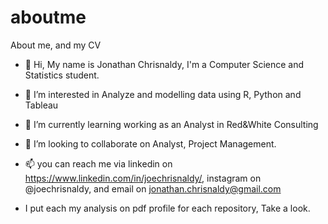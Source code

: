 # aboutme
About me, and my CV

- 👋 Hi, My name is Jonathan Chrisnaldy, I'm a Computer Science and Statistics student.
- 👀 I’m interested in Analyze and modelling data using R, Python and Tableau
- 🌱 I’m currently learning working as an Analyst in Red&White Consulting
- 💞️ I’m looking to collaborate on Analyst, Project Management.
- 📫 you can reach me via linkedin on https://www.linkedin.com/in/joechrisnaldy/, instagram on @joechrisnaldy, and email on jonathan.chrisnaldy@gmail.com

- I put each my analysis on pdf profile for each repository, Take a look.
